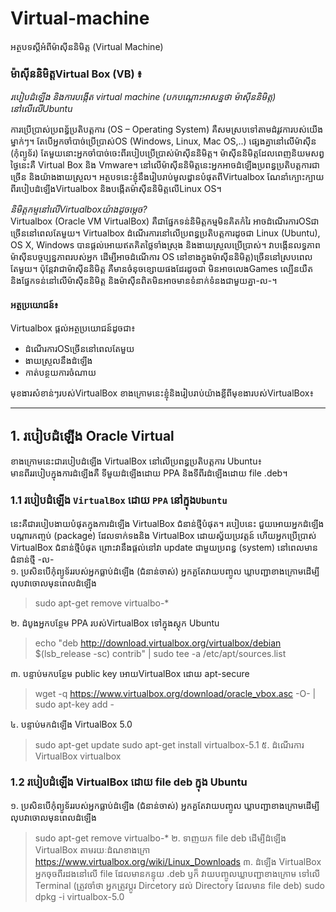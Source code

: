 # Virtual-machine
អត្ថបទស្ដីអំពីម៉ាសុីននិមិត្ត (Virtual Machine)

### ម៉ាស៊ីននិមិត្តVirtual Box (VB) ៖ 
*របៀបដំឡើង និងការបង្កើត virtual machine (បកបណ្ដោះអាសន្នថា ម៉ាស៊ីននិមិត្ត)​នៅលើលើUbuntu*

ការប្រើប្រាស់ប្រពន្ធ័ប្រតិបត្តការ (OS – Operating System) គឺសមស្របទៅតាមដំរូវការបស់យើងម្នាក់ៗ។ តែបើអ្នកចាំបាច់ប្រើប្រាស់OS​ (Windows, Linux, Mac OS,..) ផ្សេងគ្នានៅលើម៉ាស៊ីន (កុំព្យូទ័រ) តែមួយនោះអ្នកចាំបាច់ចេះពីរបៀបប្រើប្រាស់ម៉ាស៊ីននិមិត្ត។ ម៉ាស៊ីននិមិត្តដែលពេញនិយមសព្វថ្ងៃនេះគឺ Virtual Box និង Vmware។ នៅលើម៉ាស៊ីននិមិត្តនេះអ្នកអាចដំឡើងប្រពន្ធប្រតិបត្តការជាច្រើន និងយ៉ាងងាយស្រួល។
អត្ថបទនេះខ្ញុំនឹងរៀបរាប់មូលដ្ធានបំផុតពីVirtualbox ណែនាំក្បោះក្បាយពីរបៀបដំឡើងVirtualbox និងបង្កើតម៉ាស៊ីននិមិត្តលើLinux OS។<br/>

*និមិត្តកម្មនៅលើVirtualboxយ៉ាងដូចម្ដេច?* <br/>
  Virtualbox (Oracle VM VirtualBox) គឺជាផ្នែកទន់និមិត្តកម្មមិនគិតកំរៃ អាចដំណើរការOSជាច្រើននៅពេលតែមួយ។ Virtualbox ដំណើរការនៅលើប្រពន្ធប្រតិបត្តការដូចជា Linux (Ubuntu), OS X, Windows បានផ្ដល់អោយឥតគិតថ្លៃទាំងស្រុង និងងាយស្រួលប្រើប្រាស់។
វាបង្កើនលទ្ធភាពម៉ាស៊ីនបច្ចប្បន្នភាពរបស់អ្នក ដើម្បីអាចដំណើការ OS នៅខាងក្នុងម៉ាស៊ីននិមិត្ត)ច្រើននៅស្របពេល តែមួយ។
ប៉ុន្តែវាជាម៉ាស៊ីននិមិត្ត គឺមានចំនុចខ្សោយផងដែរដូចជា មិនអាចលេងGames ល្បើនយឺត និងផ្នែកទន់នៅលើម៉ាស៊ីននិមិត្ត និងម៉ាស៊ីនពិតមិនអាចមានទំនាក់ទំនងជាមួយគ្នា-ល-។ <br/>

#### អត្ថប្រយោជន៍៖ <br/>
Virtualbox ផ្ដល់អត្ថប្រយោជន៍ដូចជា៖<br/>
<ul>
<li>ដំណើរការOSច្រើននៅពេលតែមួយ</li>
<li>ងាយស្រួលនឹងដំឡើង</li>
<li>កាត់បន្ថយការចំណាយ</li>
</ul>

មុខងារសំខាន់ៗរបស់VirtualBox
ខាងក្រោមនេះខ្ញុំនិងរៀបរាប់យ៉ាងខ្លីពីមុខងារបស់VirtualBox៖
***
## 1. របៀបដំឡើង​ Oracle Virtual
ខាងក្រោមនេះជារបៀបដំឡើង VirtualBox នៅលើប្រពន្ធប្រតិបត្តការ Ubuntu៖<br/>
មានពីររបៀបក្នុងការដំឡើងគឺ ទីមួយដំឡើងដោយ PPA និងទីពីរដំឡើងដោយ​ file .deb។<br/>

### 1.1 របៀបដំឡើង `VirtualBox` ដោយ​ `PPA` នៅក្នុង`Ubuntu`
នេះគឺជារបៀបងាយបំផុតក្នុងការដំឡើង VirtualBox ជំនាន់ថ្មីបំផុត។​ របៀបនេះ ជួយអោយអ្នកដំឡើងបណ្ដារកញ្ចប់ (package) ដែលទាក់ទងនិង VirtualBox ដោយស្វ័យប្រវត្តន៍ ហើយអ្នកប្រើប្រាស់ VirtualBox ជំនាន់ថ្មីបំផុត ព្រោះវានឹងផ្ដល់នៅវា update ជាមួយប្រពន្ធ (system) នៅពេលមានជំនាន់ថ្មី -ល-<br/>
១. ប្រសិនបើកុំព្យូទ័ររបស់អ្នកធ្លាប់ដំឡើង (ជំនាន់ចាស់) អ្នកគួតែវាយបញ្ចូល ឃ្លាបញ្ជាខាងក្រោមដើម្បី លុបវាចោលមុនពេលដំឡើង
> sudo apt-get remove virtualbo-* 

២.​ ដំបូងអ្នកបន្ថែម PPA របស់VirtualBox ទៅក្នុងស្តុក Ubuntu
> echo "deb http://download.virtualbox.org/virtualbox/debian $(lsb_release -sc) contrib" | sudo tee -a /etc/apt/sources.list

៣. បន្ទាប់មកបន្ថែម public key អោយVirtualBox ដោយ apt-secure
> wget -q https://www.virtualbox.org/download/oracle_vbox.asc -O- | sudo apt-key add -

៤. បន្ទាប់មកដំឡើង VirtualBox 5.0
> sudo apt-get update
> sudo apt-get install virtualbox-5.1
៥. ដំណើរការ VirtualBox
> virtualbox
### 1.2 របៀបដំឡើង VirtualBox ដោយ file deb ក្នុង Ubuntu
១. ប្រសិនបើកុំព្យូទ័ររបស់អ្នកធ្លាប់ដំឡើង (ជំនាន់ចាស់) អ្នកគួតែវាយបញ្ចូល ឃ្លាបញ្ជាខាងក្រោមដើម្បី លុបវាចោលមុនពេលដំឡើង
> sudo apt-get remove virtualbo-*
២. ទាញយក file deb ដើម្បីដំឡើង VirtualBox តាមរយៈដំណខាងក្រោ
> https://www.virtualbox.org/wiki/Linux_Downloads
៣. ដំឡើង VirtualBox អ្នកចុចពីរដងនៅលើ file ដែលមានកន្ទុយ .deb ឫក៏ វាយបញ្ចូលឃ្លាបញ្ជាខាងក្រោម ទៅលើ Terminal (ត្រូវចាំថា អ្នកត្រូវប្ដូរ Dircetory ដល់ Directory ដែលមាន file deb)
> sudo dpkg -i virtualbox-5.0

